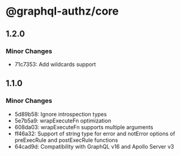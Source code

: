 # @graphql-authz/core

## 1.2.0

### Minor Changes

- 71c7353: Add wildcards support

## 1.1.0

### Minor Changes

- 5d89b58: Ignore introspection types
- 5e7b5a9: wrapExecuteFn optimization
- 608da03: wrapExecuteFn supports multiple arguments
- ff46a32: Support of string type for error and notError options of preExecRule and postExecRule functions
- 64cad9d: Compatibility with GraphQL v16 and Apollo Server v3
